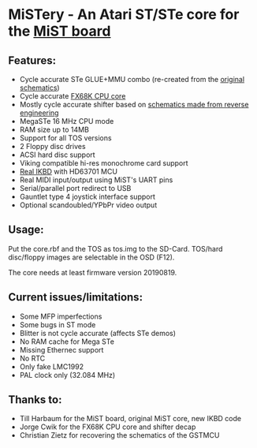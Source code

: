 # MiSTery - An Atari ST/STe core for the [MiST board](https://github.com/mist-devel/mist-board/wiki)

## Features:

- Cycle accurate STe GLUE+MMU combo (re-created from the [original schematics](https://www.chzsoft.de/asic-web/))
- Cycle accurate [FX68K CPU core](https://github.com/ijor/fx68k)
- Mostly cycle accurate shifter based on [schematics made from reverse engineering](http://www.atari-forum.com/viewtopic.php?t=29658)
- MegaSTe 16 MHz CPU mode
- RAM size up to 14MB
- Support for all TOS versions
- 2 Floppy disc drives
- ACSI hard disc support
- Viking compatible hi-res monochrome card support
- [Real IKBD](https://github.com/harbaum/ikbd) with HD63701 MCU
- Real MIDI input/output using MiST's UART pins
- Serial/parallel port redirect to USB
- Gauntlet type 4 joystick interface support
- Optional scandoubled/YPbPr video output

## Usage:

Put the core.rbf and the TOS as tos.img to the SD-Card. TOS/hard disc/floppy images are selectable in the OSD (F12).

The core needs at least firmware version 20190819.

## Current issues/limitations:

- Some MFP imperfections
- Some bugs in ST mode
- Blitter is not cycle accurate (affects STe demos)
- No RAM cache for Mega STe
- Missing Ethernec support
- No RTC
- Only fake LMC1992
- PAL clock only (32.084 MHz)

## Thanks to:

- Till Harbaum for the MiST board, original MiST core, new IKBD code
- Jorge Cwik for the FX68K CPU core and shifter decap
- Christian Zietz for recovering the schematics of the GSTMCU
